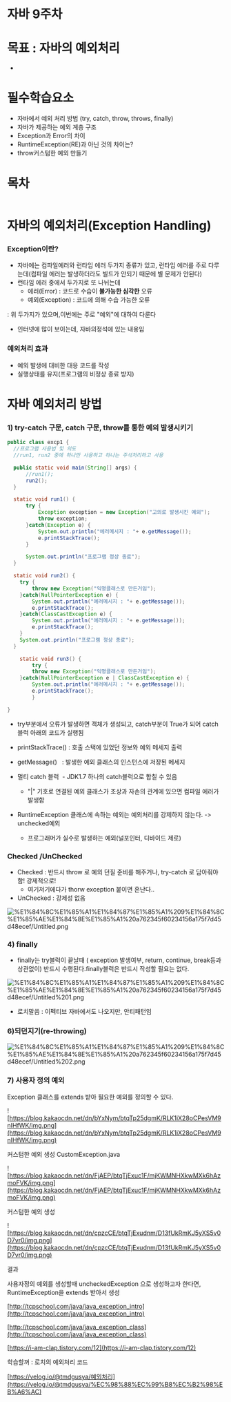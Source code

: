 # 자바 9주차

# 목표 : 자바의 예외처리

- 

# 필수학습요소

- 자바에서 예외 처리 방법 (try, catch, throw, throws, finally)
- 자바가 제공하는 예외 계층 구조
- Exception과 Error의 차이
- RuntimeException(RE)과 아닌 것의 차이는?
- throw커스텀한 예외 만들기

# 목차

```java

```

# 자바의 예외처리(Exception Handling)

### Exception이란?

- 자바에는 컴파일에러와 런타임 에러 두가지 종류가 있고, 런타임 에러를 주로 다루는데(컴파일 에러는 발생하더라도 빌드가 안되기 때문에 별 문제가 안된다)
- 런타임 에러 중에서 두가지로 또 나뉘는데
    - 에러(Error) : 코드로 수습이 **불가능한 심각한** 오류
    - 예외(Exception) : 코드에 의해 수습 가능한 오류

: 위 두가지가 있으며,이번에는 주로 "예외"에 대하여 다룬다

- 인터넷에 많이 보이는데, 자바의정석에 있는 내용임

### 예외처리 효과

- 예외 발생에 대비한 대응 코드를 작성
- 실행상태를 유지(프로그램의 비정상 종료 방지)

# 자바 예외처리 방법

### 1) try-catch 구문,  catch 구문, throw를 통한 예외 발생시키기

```java
public class excp1 {
  //프로그램 사용법 및 의도
  //run1, run2 중에 하나만 사용하고 하나는 주석처리하고 사용

  public static void main(String[] args) {
      //run1();
      run2();
  }

  static void run1() {
      try {
          Exception exception = new Exception("고의로 발생시킨 예외");
          throw exception;
      }catch(Exception e) {
          System.out.println("에러메시지 : "+ e.getMessage());
          e.printStackTrace();
      }

      System.out.println("프로그램 정상 종료");
  }

  static void run2() {
    try {
        throw new Exception("익명클래스로 만든거임");
    }catch(NullPointerException e) {
        System.out.println("에러메시지 : "+ e.getMessage());
        e.printStackTrace();
    }catch(ClassCastException e) {
        System.out.println("에러메시지 : "+ e.getMessage());
        e.printStackTrace();
    }
    System.out.println("프로그램 정상 종료");
  }

	static void run3() {
		try {
        throw new Exception("익명클래스로 만든거임");
    }catch(NullPointerException e | ClassCastException e) {
        System.out.println("에러메시지 : "+ e.getMessage());
        e.printStackTrace();
		}

}

```

- try부분에서 오류가 발생하면 객체가 생성되고, catch부분이 True가 되어 catch 블럭 아래의 코드가 실행됨
- printStackTrace() : 호출 스택에 있었던 정보와 예외 메세지 출력
- getMessage()   : 발생한 예외 클래스의 인스턴스에 저장된 메세지
- 멀티 catch 블럭  - JDK1.7 하나의 catch블럭으로 합칠 수 있음
    - "|" 기호로 연결된 예외 클래스가 조상과 자손의 관계에 있으면 컴파일 에러가 발생함

- RuntimeException 클래스에 속하는 예외는 예외처리를 강제하지 않는다. -> unchecked예외
    - 프로그래머가 실수로 발생하는 예외(널포인터, 디바이드 제로)

### Checked /UnChecked

- Checked : 반드시 throw 로 예외 던질 준비를 해주거나, try-catch 로 담아줘야함! 강제적으로!
    - 여기저기에다가 thorw exception 붙이면 혼난다..
- UnChecked : 강제성 없음

![%E1%84%8C%E1%85%A1%E1%84%87%E1%85%A1%209%E1%84%8C%E1%85%AE%E1%84%8E%E1%85%A1%20a762345f60234156a175f7d45d48ecef/Untitled.png](%E1%84%8C%E1%85%A1%E1%84%87%E1%85%A1%209%E1%84%8C%E1%85%AE%E1%84%8E%E1%85%A1%20a762345f60234156a175f7d45d48ecef/Untitled.png)

### 4) finally

- finally는 try블럭이 끝날때 ( exception 발생여부, return, continue, break등과 상관없이) 반드시 수행된다.finally블럭은 반드시 작성할 필요는 없다.

![%E1%84%8C%E1%85%A1%E1%84%87%E1%85%A1%209%E1%84%8C%E1%85%AE%E1%84%8E%E1%85%A1%20a762345f60234156a175f7d45d48ecef/Untitled%201.png](%E1%84%8C%E1%85%A1%E1%84%87%E1%85%A1%209%E1%84%8C%E1%85%AE%E1%84%8E%E1%85%A1%20a762345f60234156a175f7d45d48ecef/Untitled%201.png)

- 로치말씀 : 이펙티브 자바에서도 나오지만, 안티패턴임

### 6)되던지기(re-throwing)

![%E1%84%8C%E1%85%A1%E1%84%87%E1%85%A1%209%E1%84%8C%E1%85%AE%E1%84%8E%E1%85%A1%20a762345f60234156a175f7d45d48ecef/Untitled%202.png](%E1%84%8C%E1%85%A1%E1%84%87%E1%85%A1%209%E1%84%8C%E1%85%AE%E1%84%8E%E1%85%A1%20a762345f60234156a175f7d45d48ecef/Untitled%202.png)

### 7) 사용자 정의 예외

Exception 클래스를 extends 받아 필요한 예외를 정의할 수 있다.

![https://blog.kakaocdn.net/dn/bYxNym/btqTp25dgmK/RLK1iX28oCPesVM9nIHfWK/img.png](https://blog.kakaocdn.net/dn/bYxNym/btqTp25dgmK/RLK1iX28oCPesVM9nIHfWK/img.png)

커스텀한 예외 생성 CustomException.java

![https://blog.kakaocdn.net/dn/FjAEP/btqTjExuc1F/mjKWMNHXkwMXk6hAzmoFVK/img.png](https://blog.kakaocdn.net/dn/FjAEP/btqTjExuc1F/mjKWMNHXkwMXk6hAzmoFVK/img.png)

커스텀한 예외 생성

![https://blog.kakaocdn.net/dn/cpzcCE/btqTjExudnm/D13fUkRmKJ5yXS5v0D7vr0/img.png](https://blog.kakaocdn.net/dn/cpzcCE/btqTjExudnm/D13fUkRmKJ5yXS5v0D7vr0/img.png)

결과

사용자정의 예외를 생성할때 uncheckedException 으로 생성하고자 한다면, RuntimeException을 extends 받아서 생성

[http://tcpschool.com/java/java_exception_intro](http://tcpschool.com/java/java_exception_intro)

[http://tcpschool.com/java/java_exception_class](http://tcpschool.com/java/java_exception_class)

[https://i-am-clap.tistory.com/12](https://i-am-clap.tistory.com/12)

학습할꺼  : 로치의 예외처리 코드

[https://velog.io/@tmdgusya/예외처리](https://velog.io/@tmdgusya/%EC%98%88%EC%99%B8%EC%B2%98%EB%A6%AC)
